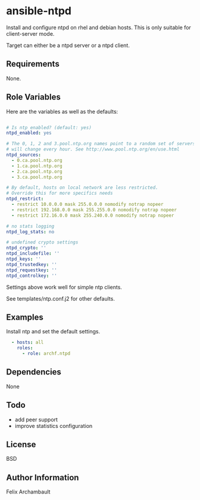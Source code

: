 ansible-ntpd
============

Install and configure ntpd on rhel and debian hosts. This is only
suitable for client-server mode.

Target can either be a ntpd server or a ntpd client.

Requirements
------------

None.

Role Variables
--------------

Here are the variables as well as the defaults:

```yaml

# Is ntp enabled? (default: yes)
ntpd_enabled: yes

# The 0, 1, 2 and 3.pool.ntp.org names point to a random set of servers that
# will change every hour. See http://www.pool.ntp.org/en/use.html
ntpd_sources:
  - 0.ca.pool.ntp.org
  - 1.ca.pool.ntp.org
  - 2.ca.pool.ntp.org
  - 3.ca.pool.ntp.org

# By default, hosts on local network are less restricted.
# Override this for more specifics needs
ntpd_restrict:
  - restrict 10.0.0.0 mask 255.0.0.0 nomodify notrap nopeer
  - restrict 192.168.0.0 mask 255.255.0.0 nomodify notrap nopeer
  - restrict 172.16.0.0 mask 255.240.0.0 nomodify notrap nopeer

# no stats logging
ntpd_log_stats: no

# undefined crypto settings
ntpd_crypto: ''
ntpd_includefile: ''
ntpd_keys: ''
ntpd_trustedkey: ''
ntpd_requestkey: ''
ntpd_controlkey: ''
```

Settings above work well for simple ntp clients.

See templates/ntp.conf.j2 for other defaults.

Examples
--------

Install ntp and set the default settings.

```yaml
  - hosts: all
    roles:
      - role: archf.ntpd
```

Dependencies
------------

None

Todo
-----

- add peer support
- improve statistics configuration

License
-------

BSD

Author Information
------------------

Felix Archambault
